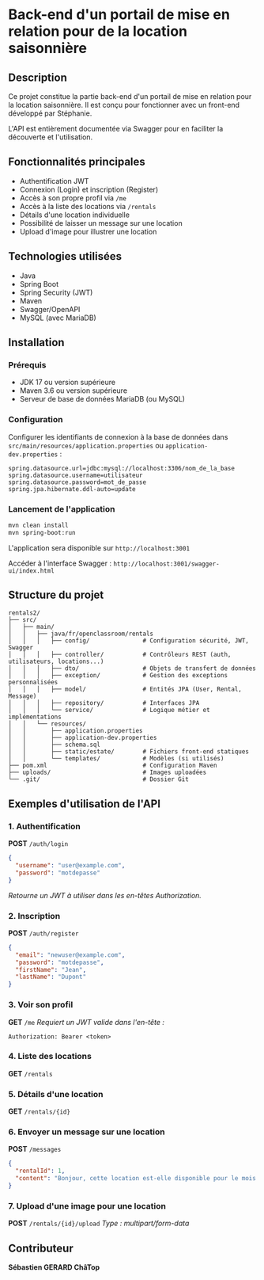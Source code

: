 # Back-end d'un portail de mise en relation pour de la location saisonnière

## Description
Ce projet constitue la partie back-end d'un portail de mise en relation pour la location saisonnière. Il est conçu pour fonctionner avec un front-end développé par Stéphanie.

L'API est entièrement documentée via Swagger pour en faciliter la découverte et l'utilisation.

## Fonctionnalités principales
- Authentification JWT
- Connexion (Login) et inscription (Register)
- Accès à son propre profil via `/me`
- Accès à la liste des locations via `/rentals`
- Détails d'une location individuelle
- Possibilité de laisser un message sur une location
- Upload d'image pour illustrer une location

## Technologies utilisées
- Java
- Spring Boot
- Spring Security (JWT)
- Maven
- Swagger/OpenAPI
- MySQL (avec MariaDB)

## Installation

### Prérequis
- JDK 17 ou version supérieure
- Maven 3.6 ou version supérieure
- Serveur de base de données MariaDB (ou MySQL)

### Configuration
Configurer les identifiants de connexion à la base de données dans `src/main/resources/application.properties` ou `application-dev.properties` :
```properties
spring.datasource.url=jdbc:mysql://localhost:3306/nom_de_la_base
spring.datasource.username=utilisateur
spring.datasource.password=mot_de_passe
spring.jpa.hibernate.ddl-auto=update
```

### Lancement de l'application
```bash
mvn clean install
mvn spring-boot:run
```

L'application sera disponible sur `http://localhost:3001`

Accéder à l'interface Swagger : `http://localhost:3001/swagger-ui/index.html`

## Structure du projet
```
rentals2/
├── src/
│   ├── main/
│   │   ├── java/fr/openclassroom/rentals
│   │   │   ├── config/               # Configuration sécurité, JWT, Swagger
│   │   │   ├── controller/           # Contrôleurs REST (auth, utilisateurs, locations...)
│   │   │   ├── dto/                  # Objets de transfert de données
│   │   │   ├── exception/            # Gestion des exceptions personnalisées
│   │   │   ├── model/                # Entités JPA (User, Rental, Message)
│   │   │   ├── repository/           # Interfaces JPA
│   │   │   └── service/              # Logique métier et implémentations
│   │   └── resources/
│   │       ├── application.properties
│   │       ├── application-dev.properties
│   │       ├── schema.sql
│   │       ├── static/estate/        # Fichiers front-end statiques
│   │       └── templates/            # Modèles (si utilisés)
├── pom.xml                           # Configuration Maven
├── uploads/                          # Images uploadées
└── .git/                             # Dossier Git
```

## Exemples d'utilisation de l'API

### 1. Authentification
**POST** `/auth/login`
```json
{
  "username": "user@example.com",
  "password": "motdepasse"
}
```
*Retourne un JWT à utiliser dans les en-têtes Authorization.*

### 2. Inscription
**POST** `/auth/register`
```json
{
  "email": "newuser@example.com",
  "password": "motdepasse",
  "firstName": "Jean",
  "lastName": "Dupont"
}
```

### 3. Voir son profil
**GET** `/me`
*Requiert un JWT valide dans l'en-tête :*
```
Authorization: Bearer <token>
```

### 4. Liste des locations
**GET** `/rentals`

### 5. Détails d'une location
**GET** `/rentals/{id}`

### 6. Envoyer un message sur une location
**POST** `/messages`
```json
{
  "rentalId": 1,
  "content": "Bonjour, cette location est-elle disponible pour le mois prochain ?"
}
```

### 7. Upload d'une image pour une location
**POST** `/rentals/{id}/upload`
*Type : multipart/form-data*

## Contributeur
**Sébastien GERARD ChâTop**